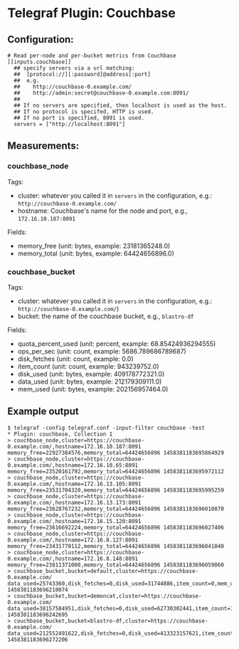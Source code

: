 # Telegraf Plugin: Couchbase

## Configuration:

```
# Read per-node and per-bucket metrics from Couchbase
[[inputs.couchbase]]
  ## specify servers via a url matching:
  ##  [protocol://][:password]@address[:port]
  ##  e.g.
  ##    http://couchbase-0.example.com/
  ##    http://admin:secret@couchbase-0.example.com:8091/
  ##
  ## If no servers are specified, then localhost is used as the host.
  ## If no protocol is specifed, HTTP is used.
  ## If no port is specified, 8091 is used.
  servers = ["http://localhost:8091"]
```

## Measurements:

### couchbase_node

Tags:
- cluster: whatever you called it in `servers` in the configuration, e.g.: `http://couchbase-0.example.com/`
- hostname: Couchbase's name for the node and port, e.g., `172.16.10.187:8091`

Fields:
- memory_free (unit: bytes, example: 23181365248.0)
- memory_total (unit: bytes, example: 64424656896.0)

### couchbase_bucket

Tags:
- cluster: whatever you called it in `servers` in the configuration, e.g.: `http://couchbase-0.example.com/`)
- bucket: the name of the couchbase bucket, e.g., `blastro-df`

Fields:
- quota_percent_used (unit: percent, example: 68.85424936294555)
- ops_per_sec (unit: count, example: 5686.789686789687)
- disk_fetches (unit: count, example: 0.0)
- item_count (unit: count, example: 943239752.0)
- disk_used (unit: bytes, example: 409178772321.0)
- data_used (unit: bytes, example: 212179309111.0)
- mem_used (unit: bytes, example: 202156957464.0)


## Example output

```
$ telegraf -config telegraf.conf -input-filter couchbase -test
* Plugin: couchbase, Collection 1
> couchbase_node,cluster=https://couchbase-0.example.com/,hostname=172.16.10.187:8091 memory_free=22927384576,memory_total=64424656896 1458381183695864929
> couchbase_node,cluster=https://couchbase-0.example.com/,hostname=172.16.10.65:8091 memory_free=23520161792,memory_total=64424656896 1458381183695972112
> couchbase_node,cluster=https://couchbase-0.example.com/,hostname=172.16.13.105:8091 memory_free=23531704320,memory_total=64424656896 1458381183695995259
> couchbase_node,cluster=https://couchbase-0.example.com/,hostname=172.16.13.173:8091 memory_free=23628767232,memory_total=64424656896 1458381183696010870
> couchbase_node,cluster=https://couchbase-0.example.com/,hostname=172.16.15.120:8091 memory_free=23616692224,memory_total=64424656896 1458381183696027406
> couchbase_node,cluster=https://couchbase-0.example.com/,hostname=172.16.8.127:8091 memory_free=23431770112,memory_total=64424656896 1458381183696041040
> couchbase_node,cluster=https://couchbase-0.example.com/,hostname=172.16.8.148:8091 memory_free=23811371008,memory_total=64424656896 1458381183696059060
> couchbase_bucket,bucket=default,cluster=https://couchbase-0.example.com/ data_used=25743360,disk_fetches=0,disk_used=31744886,item_count=0,mem_used=77729224,ops_per_sec=0,quota_percent_used=10.58976636614118 1458381183696210074
> couchbase_bucket,bucket=demoncat,cluster=https://couchbase-0.example.com/ data_used=38157584951,disk_fetches=0,disk_used=62730302441,item_count=14662532,mem_used=24015304256,ops_per_sec=1207.753207753208,quota_percent_used=79.87855353525707 1458381183696242695
> couchbase_bucket,bucket=blastro-df,cluster=https://couchbase-0.example.com/ data_used=212552491622,disk_fetches=0,disk_used=413323157621,item_count=944655680,mem_used=202421103760,ops_per_sec=1692.176692176692,quota_percent_used=68.9442170551845 1458381183696272206
```
